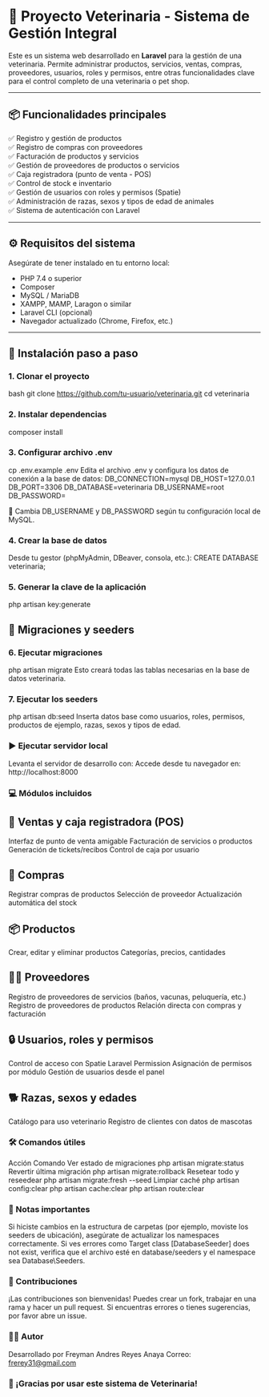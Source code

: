 # 🐶 Proyecto Veterinaria - Sistema de Gestión Integral

Este es un sistema web desarrollado en **Laravel** para la gestión de una veterinaria. Permite administrar productos, servicios, ventas, compras, proveedores, usuarios, roles y permisos, entre otras funcionalidades clave para el control completo de una veterinaria o pet shop.

---

## 📦 Funcionalidades principales

✅ Registro y gestión de productos  
✅ Registro de compras con proveedores  
✅ Facturación de productos y servicios  
✅ Gestión de proveedores de productos o servicios  
✅ Caja registradora (punto de venta - POS)  
✅ Control de stock e inventario  
✅ Gestión de usuarios con roles y permisos (Spatie)  
✅ Administración de razas, sexos y tipos de edad de animales  
✅ Sistema de autenticación con Laravel  

---

## ⚙️ Requisitos del sistema

Asegúrate de tener instalado en tu entorno local:

- PHP 7.4 o superior
- Composer
- MySQL / MariaDB
- XAMPP, MAMP, Laragon o similar
- Laravel CLI (opcional)
- Navegador actualizado (Chrome, Firefox, etc.)

---

## 🚀 Instalación paso a paso

### 1. Clonar el proyecto

bash
git clone https://github.com/tu-usuario/veterinaria.git
cd veterinaria

### 2. Instalar dependencias

composer install

### 3. Configurar archivo .env

cp .env.example .env
Edita el archivo .env y configura los datos de conexión a la base de datos:
DB_CONNECTION=mysql
DB_HOST=127.0.0.1
DB_PORT=3306
DB_DATABASE=veterinaria
DB_USERNAME=root
DB_PASSWORD=

📝 Cambia DB_USERNAME y DB_PASSWORD según tu configuración local de MySQL.

### 4. Crear la base de datos

Desde tu gestor (phpMyAdmin, DBeaver, consola, etc.):
CREATE DATABASE veterinaria;

### 5. Generar la clave de la aplicación

php artisan key:generate


## 📂 Migraciones y seeders

### 6. Ejecutar migraciones

php artisan migrate
Esto creará todas las tablas necesarias en la base de datos veterinaria.

### 7. Ejecutar los seeders

php artisan db:seed
Inserta datos base como usuarios, roles, permisos, productos de ejemplo, razas, sexos y tipos de edad.

### ▶️ Ejecutar servidor local

Levanta el servidor de desarrollo con:
Accede desde tu navegador en: http://localhost:8000

### 💻 Módulos incluidos

## 🧾 Ventas y caja registradora (POS)

Interfaz de punto de venta amigable
Facturación de servicios o productos
Generación de tickets/recibos
Control de caja por usuario

## 🛒 Compras

Registrar compras de productos
Selección de proveedor
Actualización automática del stock

## 📦 Productos

Crear, editar y eliminar productos
Categorías, precios, cantidades

## 🧑‍💼 Proveedores

Registro de proveedores de servicios (baños, vacunas, peluquería, etc.)
Registro de proveedores de productos
Relación directa con compras y facturación

## 🔒 Usuarios, roles y permisos

Control de acceso con Spatie Laravel Permission
Asignación de permisos por módulo
Gestión de usuarios desde el panel

## 🐕 Razas, sexos y edades

Catálogo para uso veterinario
Registro de clientes con datos de mascotas

### 🛠️ Comandos útiles

Acción	Comando
Ver estado de migraciones	php artisan migrate:status
Revertir última migración	php artisan migrate:rollback
Resetear todo y reseedear	php artisan migrate:fresh --seed
Limpiar caché	php artisan config:clear
php artisan cache:clear
php artisan route:clear

### 📌 Notas importantes

Si hiciste cambios en la estructura de carpetas (por ejemplo, moviste los seeders de ubicación), asegúrate de actualizar los namespaces correctamente.
Si ves errores como Target class [DatabaseSeeder] does not exist, verifica que el archivo esté en database/seeders y el namespace sea Database\Seeders.

### 🤝 Contribuciones
¡Las contribuciones son bienvenidas! Puedes crear un fork, trabajar en una rama y hacer un pull request.
Si encuentras errores o tienes sugerencias, por favor abre un issue.

### 👨‍💻 Autor

Desarrollado por Freyman Andres Reyes Anaya
Correo: frerey31@gmail.com

### 🐾 ¡Gracias por usar este sistema de Veterinaria!

